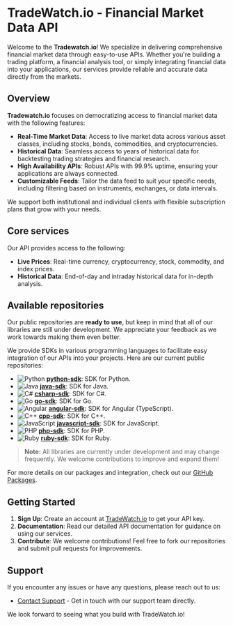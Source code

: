 # TradeWatch.io - Financial Market Data API

Welcome to the **Tradewatch.io**! We specialize in delivering comprehensive financial market data through easy-to-use APIs. Whether you're building a trading platform, a financial analysis tool, or simply integrating financial data into your applications, our services provide reliable and accurate data directly from the markets.

## Overview

**Tradewatch.io** focuses on democratizing access to financial market data with the following features:

- **Real-Time Market Data**: Access to live market data across various asset classes, including stocks, bonds, commodities, and cryptocurrencies.
- **Historical Data**: Seamless access to years of historical data for backtesting trading strategies and financial research.
- **High Availability APIs**: Robust APIs with 99.9% uptime, ensuring your applications are always connected.
- **Customizable Feeds**: Tailor the data feed to suit your specific needs, including filtering based on instruments, exchanges, or data intervals.
  
We support both institutional and individual clients with flexible subscription plans that grow with your needs.

## Core services

Our API provides access to the following:

- **Live Prices**: Real-time currency, cryptocurrency, stock, commodity, and index prices.
- **Historical Data**: End-of-day and intraday historical data for in-depth analysis.

## Available repositories

Our public repositories are **ready to use**, but keep in mind that all of our libraries are still under development. We appreciate your feedback as we work towards making them even better.

We provide SDKs in various programming languages to facilitate easy integration of our APIs into your projects.
Here are our current public repositories:

- ![Python](https://img.shields.io/badge/-Python-blue) **[python-sdk](https://github.com/tradewatch-io/python-sdk)**: SDK for Python.
- ![Java](https://img.shields.io/badge/-Java-orange) **[java-sdk](https://github.com/tradewatch-io/java-sdk)**: SDK for Java.
- ![C#](https://img.shields.io/badge/-C%23-blueviolet) **[csharp-sdk](https://github.com/tradewatch-io/csharp-sdk)**: SDK for C#.
- ![Go](https://img.shields.io/badge/-Go-00ADD8) **[go-sdk](https://github.com/tradewatch-io/go-sdk)**: SDK for Go.
- ![Angular](https://img.shields.io/badge/-Angular-red) **[angular-sdk](https://github.com/tradewatch-io/angular-sdk)**: SDK for Angular (TypeScript).
- ![C++](https://img.shields.io/badge/-C++-blue) **[cpp-sdk](https://github.com/tradewatch-io/cpp-sdk)**: SDK for C++.
- ![JavaScript](https://img.shields.io/badge/-JavaScript-yellow) **[javascript-sdk](https://github.com/tradewatch-io/javascript-sdk)**: SDK for JavaScript.
- ![PHP](https://img.shields.io/badge/-PHP-777bb4) **[php-sdk](https://github.com/tradewatch-io/php-sdk)**: SDK for PHP.
- ![Ruby](https://img.shields.io/badge/-Ruby-red) **[ruby-sdk](https://github.com/tradewatch-io/ruby-sdk)**: SDK for Ruby.

> **Note:** All libraries are currently under development and may change frequently. We welcome contributions to improve and expand them!

For more details on our packages and integration, check out our [GitHub Packages](https://github.com/orgs/tradewatch-io/packages).

## Getting Started

1. **Sign Up**: Create an account at [TradeWatch.io](https://tradewatch.io) to get your API key.
2. **Documentation**: Read our detailed API documentation for guidance on using our services.
3. **Contribute**: We welcome contributions! Feel free to fork our repositories and submit pull requests for improvements.

## Support

If you encounter any issues or have any questions, please reach out to us:

- [Contact Support](https://tradewatch.io/contact) - Get in touch with our support team directly.

We look forward to seeing what you build with TradeWatch.io!
